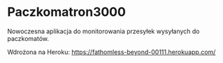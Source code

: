 # Paczkomatron3000

Nowoczesna aplikacja do monitorowania przesyłek wysyłanych do paczkomatów.

Wdrożona na Heroku: https://fathomless-beyond-00111.herokuapp.com/
